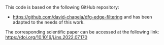 This code is based on the following GitHub repository:
- https://github.com/david-chapela/dfg-edge-filtering
and has been adapted to the needs of this work.

The corresponding scientific paper can be accessed at the following link: https://doi.org/10.1016/j.ins.2022.07.170